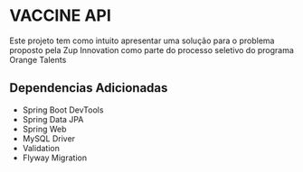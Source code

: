 # VACCINE API

Este projeto tem como intuito apresentar uma solução para o problema proposto pela Zup Innovation como parte do processo seletivo do programa Orange Talents

## Dependencias Adicionadas
* Spring Boot DevTools
* Spring Data JPA
* Spring Web
* MySQL Driver
* Validation
* Flyway Migration